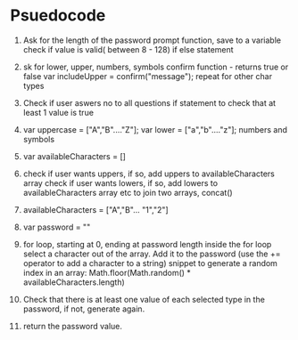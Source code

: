 # Psuedocode

1. Ask for the length of the password
   prompt function, save to a variable
   check if value is valid( between 8 - 128) if else statement

2. sk for lower, upper, numbers, symbols
   confirm function - returns true or false
   var includeUpper = confirm("message");
   repeat for other char types

3. Check if user aswers no to all questions
   if statement to check that at least 1 value is true

4. var uppercase = ["A","B"...."Z"];
   var lower = ["a","b"...."z"];
   numbers and symbols

5. var availableCharacters = []

6. check if user wants uppers, if so, add uppers to availableCharacters array
   check if user wants lowers, if so, add lowers to availableCharacters array
   etc
   to join two arrays, concat()

7. availableCharacters = ["A","B"... "1","2"]

8. var password = ""

9. for loop, starting at 0, ending at password length
   inside the for loop
   select a character out of the array.
   Add it to the password (use the += operator to add a character to a string)
   snippet to generate a random index in an array:
   Math.floor(Math.random() \* availableCharacters.length)

10. Check that there is at least one value of each selected type in the password, if not, generate again.

11. return the password value.
